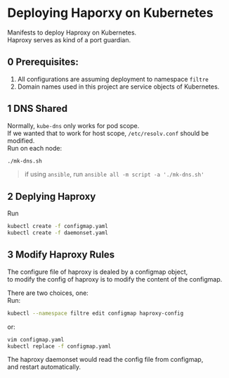 # Deploying Haporxy on Kubernetes

Manifests to deploy Haproxy on Kubernetes.  
Haproxy serves as kind of a port guardian.  

## 0 Prerequisites:

1. All configurations are assuming deployment to namespace `filtre`
2. Domain names used in this project are service objects of Kubernetes.

## 1 DNS Shared

Normally, `kube-dns` only works for pod scope.  
If we wanted that to work for host scope, `/etc/resolv.conf` should be modified.  
Run on each node:
```bash
./mk-dns.sh
```

> if using `ansible`, run `ansible all -m script -a './mk-dns.sh'`

## 2 Deplying Haproxy

Run
```bash
kubectl create -f configmap.yaml
kubectl create -f daemonset.yaml
```

## 3 Modify Haproxy Rules

The configure file of haproxy is dealed by a configmap object,  
to modify the config of haproxy is to modify the content of the configmap.  

There are two choices, one:  
Run:
```bash
kubectl --namespace filtre edit configmap haproxy-config
```

or:
```bash
vim configmap.yaml
kubectl replace -f configmap.yaml
```

The haproxy daemonset would read the config file from configmap,  
and restart automatically.
